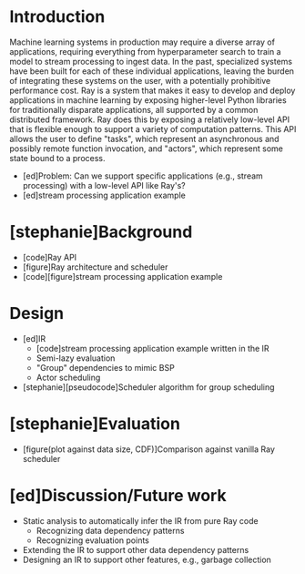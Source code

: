 # Introduction
Machine learning systems in production may require a diverse array of applications, requiring everything from hyperparameter search to train a model to stream processing to ingest data.
In the past, specialized systems have been built for each of these individual applications, leaving the burden of integrating these systems on the user, with a potentially prohibitive performance cost.
Ray is a system that makes it easy to develop and deploy applications in machine learning by exposing higher-level Python libraries for traditionally disparate applications, all supported by a common distributed framework.
Ray does this by exposing a relatively low-level API that is flexible enough to support a variety of computation patterns.
This API allows the user to define "tasks", which represent an asynchronous and possibly remote function invocation, and "actors", which represent some state bound to a process.

- [ed]Problem: Can we support specific applications (e.g., stream processing) with a low-level API like Ray's?
- [ed]stream processing application example
# [stephanie]Background
- [code]Ray API
- [figure]Ray architecture and scheduler
- [code][figure]stream processing application example
# Design
- [ed]IR
  - [code]stream processing application example written in the IR
  - Semi-lazy evaluation
  - "Group" dependencies to mimic BSP
  - Actor scheduling
- [stephanie][pseudocode]Scheduler algorithm for group scheduling
# [stephanie]Evaluation
- [figure(plot against data size, CDF)]Comparison against vanilla Ray scheduler
# [ed]Discussion/Future work
- Static analysis to automatically infer the IR from pure Ray code
  - Recognizing data dependency patterns
  - Recognizing evaluation points
- Extending the IR to support other data dependency patterns
- Designing an IR to support other features, e.g., garbage collection
